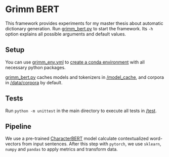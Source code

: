 # Grimm BERT

This framework provides experiments for my master thesis about automatic dictionary generation.
Run [grimm_bert.py](/grimm_bert.py) to start the framework. Its `-h` option explains all possible arguments and default
values.

## Setup

You can use [grimm_env.yml](/grimm_env.yml)
to [create a conda environment](https://docs.conda.io/projects/conda/en/latest/user-guide/tasks/manage-environments.html#creating-an-environment-from-an-environment-yml-file)
with all necessary python packages.

[grimm_bert.py](/grimm_bert.py) caches models and tokenizers in [/model_cache](/model_cache), and corpora
in [/data/corpora](/data/corpora) by default.

## Tests

Run `python -m unittest` in the main directory to execute all tests in [/test](/test).

## Pipeline

We use a pre-trained [CharacterBERT](https://github.com/helboukkouri/character-bert) model calculate contextualized
word-vectors from input sentences. After this step with `pytorch`, we use `sklearn`, `numpy` and `pandas` to apply
metrics and transform data.

